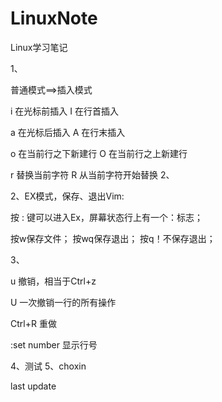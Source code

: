 LinuxNote
=========

Linux学习笔记


1、

普通模式==>插入模式

i 在光标前插入  I 在行首插入

a 在光标后插入   A 在行末插入

o 在当前行之下新建行    O 在当前行之上新建行

r 替换当前字符          R 从当前字符开始替换
2、

2、EX模式，保存、退出Vim:

按 : 键可以进入Ex，屏幕状态行上有一个：标志；

按w保存文件；
按wq保存退出；
按q！不保存退出；


3、

u   撤销，相当于Ctrl+z

U   一次撤销一行的所有操作

Ctrl+R  重做

:set number  显示行号

4、测试
5、choxin

last update
